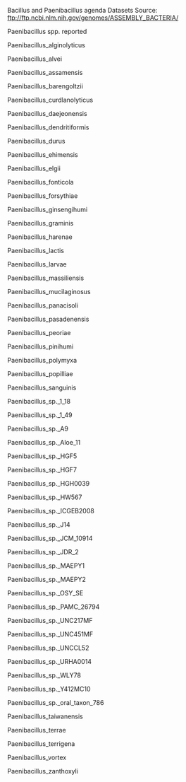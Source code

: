 Bacillus and Paenibacillus agenda
Datasets
Source: ftp://ftp.ncbi.nlm.nih.gov/genomes/ASSEMBLY_BACTERIA/

Paenibacillus spp. reported

Paenibacillus_alginolyticus

Paenibacillus_alvei

Paenibacillus_assamensis

Paenibacillus_barengoltzii

Paenibacillus_curdlanolyticus

Paenibacillus_daejeonensis

Paenibacillus_dendritiformis

Paenibacillus_durus

Paenibacillus_ehimensis

Paenibacillus_elgii

Paenibacillus_fonticola

Paenibacillus_forsythiae

Paenibacillus_ginsengihumi

Paenibacillus_graminis

Paenibacillus_harenae

Paenibacillus_lactis

Paenibacillus_larvae

Paenibacillus_massiliensis

Paenibacillus_mucilaginosus

Paenibacillus_panacisoli

Paenibacillus_pasadenensis

Paenibacillus_peoriae

Paenibacillus_pinihumi

Paenibacillus_polymyxa

Paenibacillus_popilliae

Paenibacillus_sanguinis

Paenibacillus_sp._1_18

Paenibacillus_sp._1_49

Paenibacillus_sp._A9

Paenibacillus_sp._Aloe_11

Paenibacillus_sp._HGF5

Paenibacillus_sp._HGF7

Paenibacillus_sp._HGH0039

Paenibacillus_sp._HW567

Paenibacillus_sp._ICGEB2008

Paenibacillus_sp._J14

Paenibacillus_sp._JCM_10914

Paenibacillus_sp._JDR_2

Paenibacillus_sp._MAEPY1

Paenibacillus_sp._MAEPY2

Paenibacillus_sp._OSY_SE

Paenibacillus_sp._PAMC_26794

Paenibacillus_sp._UNC217MF

Paenibacillus_sp._UNC451MF

Paenibacillus_sp._UNCCL52

Paenibacillus_sp._URHA0014

Paenibacillus_sp._WLY78

Paenibacillus_sp._Y412MC10

Paenibacillus_sp._oral_taxon_786

Paenibacillus_taiwanensis

Paenibacillus_terrae

Paenibacillus_terrigena

Paenibacillus_vortex

Paenibacillus_zanthoxyli


